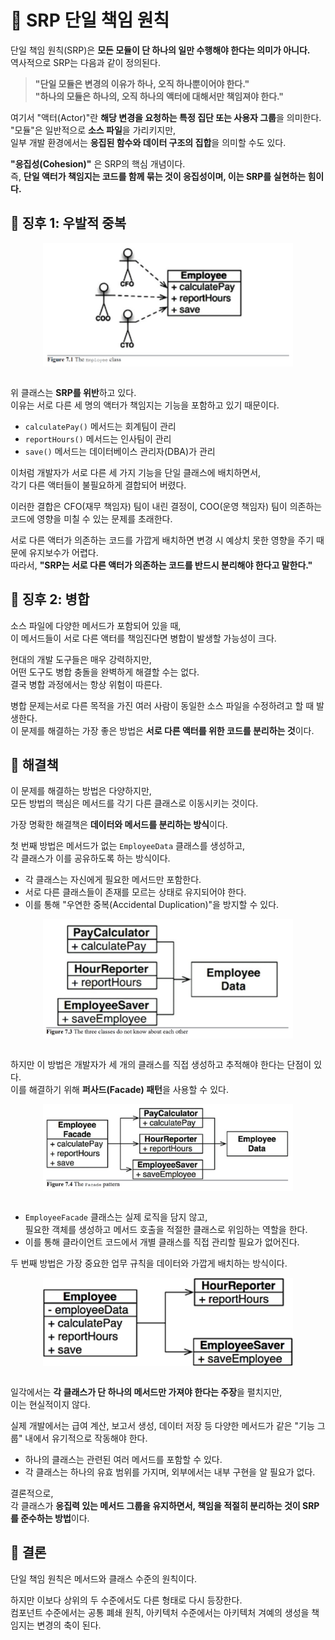 # 📕 SRP 단일 책임 원칙
단일 책임 원칙(SRP)은 **모든 모듈이 단 하나의 일만 수행해야 한다는 의미가 아니다.**  
역사적으로 SRP는 다음과 같이 정의된다.  

> **"단일 모듈은 변경의 이유가 하나, 오직 하나뿐이어야 한다."**  
> **"하나의 모듈은 하나의, 오직 하나의 액터에 대해서만 책임져야 한다."**  

여기서 "액터(Actor)"란 **해당 변경을 요청하는 특정 집단 또는 사용자 그룹**을 의미한다.  
"모듈"은 일반적으로 **소스 파일**을 가리키지만,  
일부 개발 환경에서는 **응집된 함수와 데이터 구조의 집합**을 의미할 수도 있다.  

**"응집성(Cohesion)"** 은 SRP의 핵심 개념이다.  
즉, **단일 액터가 책임지는 코드를 함께 묶는 것이 응집성이며, 이는 SRP를 실현하는 힘이다.**  

## 📗 징후 1: 우발적 중복
<img src="../Clean Architecture-로버트.C 마틴/img/7_1.png" alt="설명" width="400" style="display: block; margin: auto;">
<br>

위 클래스는 **SRP를 위반**하고 있다.  
이유는 서로 다른 세 명의 액터가 책임지는 기능을 포함하고 있기 때문이다.

- `calculatePay()` 메서드는 회계팀이 관리  
- `reportHours()` 메서드는 인사팀이 관리  
- `save()` 메서드는 데이터베이스 관리자(DBA)가 관리  

이처럼 개발자가 서로 다른 세 가지 기능을 단일 클래스에 배치하면서,  
각기 다른 액터들이 불필요하게 결합되어 버렸다.  

이러한 결합은 CFO(재무 책임자) 팀이 내린 결정이, COO(운영 책임자) 팀이 의존하는 코드에 영향을 미칠 수 있는 문제를 초래한다.  

서로 다른 액터가 의존하는 코드를 가깝게 배치하면 변경 시 예상치 못한 영향을 주기 때문에 유지보수가 어렵다.  
따라서, **"SRP는 서로 다른 액터가 의존하는 코드를 반드시 분리해야 한다고 말한다."**  

## 📗 징후 2: 병합
소스 파일에 다양한 메서드가 포함되어 있을 때,  
이 메서드들이 서로 다른 액터를 책임진다면 병합이 발생할 가능성이 크다.

현대의 개발 도구들은 매우 강력하지만,  
어떤 도구도 병합 충돌을 완벽하게 해결할 수는 없다.  
결국 병합 과정에서는 항상 위험이 따른다.  

병합 문제는서로 다른 목적을 가진 여러 사람이 동일한 소스 파일을 수정하려고 할 때 발생한다.  
이 문제를 해결하는 가장 좋은 방법은 **서로 다른 액터를 위한 코드를 분리하는 것**이다.  

## 📗 해결책
이 문제를 해결하는 방법은 다양하지만,  
모든 방법의 핵심은 메서드를 각기 다른 클래스로 이동시키는 것이다.  

가장 명확한 해결책은 **데이터와 메서드를 분리하는 방식**이다.  

첫 번째 방법은 메서드가 없는 `EmployeeData` 클래스를 생성하고,  
각 클래스가 이를 공유하도록 하는 방식이다.  

- 각 클래스는 자신에게 필요한 메서드만 포함한다.  
- 서로 다른 클래스들이 존재를 모르는 상태로 유지되어야 한다.  
- 이를 통해 "우연한 중복(Accidental Duplication)"을 방지할 수 있다.  

<img src="../Clean Architecture-로버트.C 마틴/img/7_2.png" alt="설명" width="400" style="display: block; margin: auto;">
<br>

하지만 이 방법은 개발자가 세 개의 클래스를 직접 생성하고 추적해야 한다는 단점이 있다.  
이를 해결하기 위해 **퍼사드(Facade) 패턴**을 사용할 수 있다.  

<img src="../Clean Architecture-로버트.C 마틴/img/7_3.png" alt="설명" width="400" style="display: block; margin: auto;">
<br>

- `EmployeeFacade` 클래스는 실제 로직을 담지 않고,  
  필요한 객체를 생성하고 메서드 호출을 적절한 클래스로 위임하는 역할을 한다.  
- 이를 통해 클라이언트 코드에서 개별 클래스를 직접 관리할 필요가 없어진다. 

두 번째 방법은 가장 중요한 업무 규칙을 데이터와 가깝게 배치하는 방식이다.  

<img src="../Clean Architecture-로버트.C 마틴/img/7_4.png" alt="설명" width="400" style="display: block; margin: auto;">
<br>

일각에서는 **각 클래스가 단 하나의 메서드만 가져야 한다는 주장**을 펼치지만,  
이는 현실적이지 않다.  

실제 개발에서는 급여 계산, 보고서 생성, 데이터 저장 등 다양한 메서드가 같은 "기능 그룹" 내에서 유기적으로 작동해야 한다.  

- 하나의 클래스는 관련된 여러 메서드를 포함할 수 있다.  
- 각 클래스는 하나의 유효 범위를 가지며, 외부에서는 내부 구현을 알 필요가 없다.  

결론적으로,  
각 클래스가 **응집력 있는 메서드 그룹을 유지하면서, 책임을 적절히 분리하는 것이 SRP를 준수하는 방법**이다.  

## 📗 결론
단일 책임 원칙은 메서드와 클래스 수준의 원칙이다.  

하지만 이보다 상위의 두 수준에서도 다른 형태로 다시 등장한다.  
컴포넌트 수준에서는 공통 폐쇄 원칙, 아키텍처 수준에서는 아키텍처 겨예의 생성을 책임지는 변경의 축이 된다.